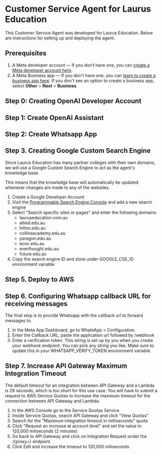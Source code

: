 # Customer Service Agent for Laurus Education

This Customer Service Agent was developed for Laurus Education. Below are instructions for setting up and deploying the agent.

## Prerequisites

1. A Meta developer account — If you don’t have one, you can [create a Meta developer account here](https://developers.facebook.com/).
2. A Meta Business app — If you don't have one, you can [learn to create a business app here](https://developers.facebook.com/docs/development/create-an-app/). If you don't see an option to create a business app, select **Other** > **Next** > **Business**.

## Step 0: Creating OpenAI Developer Account


## Step 1: Create OpenAI Assistant

## Step 2: Create Whatsapp App


## Step 3. Creating Google Custom Search Engine

Since Laurus Education has many partner colleges with their own domains, we will use a Google Custom Search Engine to act as the agent's knowledge base.

This means that the knowledge base will automatically be updated whenever changes are made to any of the websites.

1. Create a Google Developer Account
2. Visit the [Programmable Search Engine Console](https://programmablesearchengine.google.com/controlpanel/all) and add a new search engine
3. Select "Search specific sites or pages" and enter the following domains:
    - lauruseducation.com.au
    - allied.edu.au
    - hilton.edu.au
    - collinsacademy.edu.au
    - paragon.edu.au
    - ecoc.edu.au
    - everthought.edu.au
    - future.edu.au
4. Copy the search engine ID and store under GOOGLE_CSE_ID environment variable

## Step 5. Deploy to AWS

## Step 6. Configuring Whatsapp callback URL for receiving messages

The final step is to provide Whatsapp with the callback url to forward messages to.

1. In the Meta App Dashboard, go to WhatsApp > Configuration.
2. Enter the Callback URL, paste the application url followed by /webhook
3. Enter a verification token. This string is set up by you when you create your webhook endpoint. You can pick any string you like. Make sure to update this in your WHATSAPP_VERIFY_TOKEN environment variable.

## Step 7. Increase API Gateway Maximum Integration Timeout

The default timeout for an integration between API Gateway and a Lambda is 29 seconds, which is too short for this use case. You will have to submit a request to AWS Service Quotas to increase the maximum timeout for the connection between API Gateway and Lambda.

1. In the AWS Console go to the Service Quotas Service
2. Inside Service Quotas, search API Gateway and click "View Quotas"
3. Search for the "Maximum integration timeout in milliseconds" quota
4. Click "Request an increase at account level" and set the value to 120,000 miliseconds (2 minutes)
5. Go back to API Gateway and click on Integration Request under the /{proxy+} endpoint
6. Click Edit and increase the timeout to 120,000 miliseconds